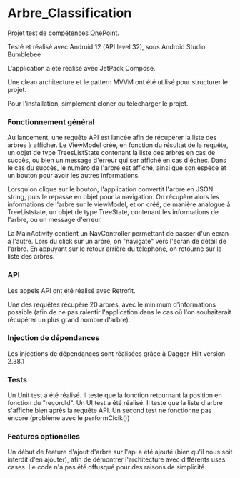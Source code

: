 # Arbre_Classification

Projet test de compétences OnePoint.

Testé et réalisé avec Android 12 (API level 32), sous Android Studio Bumblebee

L'application a été réalisé avec JetPack Compose.

Une clean architecture et le pattern MVVM ont été utilisé pour structurer le projet.

Pour l'installation, simplement cloner ou télécharger le projet.

### Fonctionnement général

Au lancement, une requête API est lancée afin de récupérer la liste des arbres à afficher. 
Le ViewModel crée, en fonction du résultat de la requête, un objet de type TreesListState contenant la liste des arbres en cas de succès, ou bien un message d'erreur qui ser affiché en cas d'échec.
Dans le cas du succès, le numéro de l'arbre est affiché, ainsi que son espèce et un bouton pour avoir les autres informations.

Lorsqu'on clique sur le bouton, l'application convertit l'arbre en JSON string, puis le repasse en objet pour la navigation.
On récupère alors les informations de l'arbre sur le viewModel, et on créé, de manière analogue à TreeListstate, un objet de type TreeState, contenant les informations de l'arbre, ou un message d'erreur.

La MainActivity contient un NavController permettant de passer d'un écran à l'autre.
Lors du click sur un arbre, on "navigate" vers l'écran de détail de l'arbre. En appuyant sur le retour arrière du téléphone, on retourne sur la liste des arbres.


### API

Les appels API ont été réalisé avec Retrofit.

Une des requêtes récupère 20 arbres, avec le minimum d'informations possible (afin de ne pas ralentir l'application dans le cas où l'on souhaiterait récupérer un plus grand nombre d'arbre).
### Injection de dépendances

Les injections de dépendances sont réalisées grâce à Dagger-Hilt version 2.38.1

### Tests

Un Unit test a été réalisé. Il teste que la fonction retournant la position en fonction du "recordId".
Un UI test a été réalisé. Il teste que la liste d'arbre s'affiche bien après la requête API. Un second test ne fonctionne pas encore (problème avec le performClcik())

### Features optionelles

Un début de feature d'ajout d'arbre sur l'api a été ajouté (bien qu'il nous soit interdit d'en ajouter), afin de démontrer l'architecture avec différents uses cases.
Le code n'a pas été offusqué pour des raisons de simplicité.
